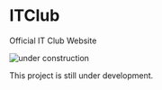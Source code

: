 # ITClub

Official IT Club Website


![under construction](https://w7.pngwing.com/pngs/1014/79/png-transparent-yellow-and-black-under-construction-signage-under-construction-icon-computer-icons-architectural-engineering-free-construction-files-miscellaneous-text-logo-thumbnail.png)


This project is still under development.
